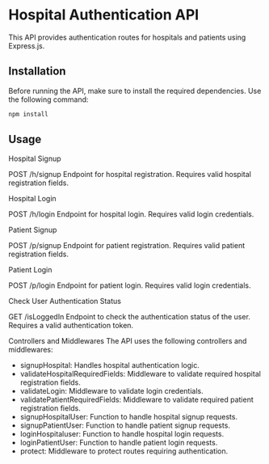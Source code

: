 # Hospital Authentication API

This API provides authentication routes for hospitals and patients using Express.js.

## Installation

Before running the API, make sure to install the required dependencies. Use the following command:

```bash
npm install
```


## Usage

Hospital Signup

POST /h/signup
Endpoint for hospital registration. Requires valid hospital registration fields.

Hospital Login

POST /h/login
Endpoint for hospital login. Requires valid login credentials.

Patient Signup

POST /p/signup
Endpoint for patient registration. Requires valid patient registration fields.

Patient Login

POST /p/login
Endpoint for patient login. Requires valid login credentials.

Check User Authentication Status

GET /isLoggedIn
Endpoint to check the authentication status of the user. Requires a valid authentication token.

Controllers and Middlewares
The API uses the following controllers and middlewares:

- signupHospital: Handles hospital authentication logic.
- validateHospitalRequiredFields: Middleware to validate required hospital registration fields.
- validateLogin: Middleware to validate login credentials.
- validatePatientRequiredFields: Middleware to validate required patient registration fields.
- signupHospitalUser: Function to handle hospital signup requests.
- signupPatientUser: Function to handle patient signup requests.
- loginHospitaluser: Function to handle hospital login requests.
- loginPatientUser: Function to handle patient login requests.
- protect: Middleware to protect routes requiring authentication.